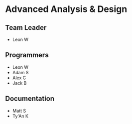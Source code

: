 # **Advanced Analysis & Design** #

## Team Leader ##
- Leon W

## Programmers ##
- Leon W 
- Adam S
- Alex C
- Jack B

## Documentation ##
- Matt S
- Ty'An K
